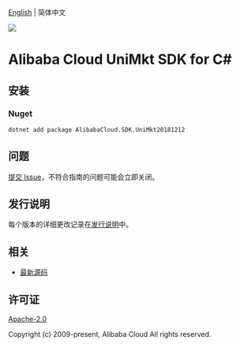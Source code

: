 [English](README.md) | 简体中文

![](https://aliyunsdk-pages.alicdn.com/icons/AlibabaCloud.svg)

# Alibaba Cloud UniMkt SDK for C#

## 安装

### Nuget

```bash
dotnet add package AlibabaCloud.SDK.UniMkt20181212
```

## 问题

[提交 Issue](https://github.com/aliyun/alibabacloud-csharp-sdk/issues/new)，不符合指南的问题可能会立即关闭。

## 发行说明

每个版本的详细更改记录在[发行说明](./ChangeLog.md)中。

## 相关

* [最新源码](https://github.com/aliyun/alibabacloud-csharp-sdk/)

## 许可证

[Apache-2.0](http://www.apache.org/licenses/LICENSE-2.0)

Copyright (c) 2009-present, Alibaba Cloud All rights reserved.
